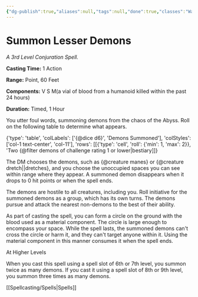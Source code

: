 ```yaml
---
{"dg-publish":true,"aliases":null,"tags":null,"done":true,"classes":"Warlock, Wizard,","spellLevel":3,"school":"Conjuration","source":"XGE","permalink":"/spells/summon-lesser-demons/","dgHomeLink":false,"dgPassFrontmatter":true}
---
```


# Summon Lesser Demons
*A 3rd Level Conjuration Spell.*

**Casting Time:** 1 Action

**Range:** Point, 60 Feet

**Components:** V S M(a vial of blood from a humanoid killed within the past 24 hours)

**Duration:** Timed, 1 Hour

You utter foul words, summoning demons from the chaos of the Abyss. Roll on the following table to determine what appears.



{'type': 'table', 'colLabels': ['{@dice d6}', 'Demons Summoned'], 'colStyles': ['col-1 text-center', 'col-11'], 'rows': [[{'type': 'cell', 'roll': {'min': 1, 'max': 2}}, 'Two {@filter demons of challenge rating 1 or lower|bestiary]]}



The DM chooses the demons, such as {@creature manes} or {@creature dretch||dretches}, and you choose the unoccupied spaces you can see within range where they appear. A summoned demon disappears when it drops to 0 hit points or when the spell ends.



The demons are hostile to all creatures, including you. Roll initiative for the summoned demons as a group, which has its own turns. The demons pursue and attack the nearest non-demons to the best of their ability.



As part of casting the spell, you can form a circle on the ground with the blood used as a material component. The circle is large enough to encompass your space. While the spell lasts, the summoned demons can't cross the circle or harm it, and they can't target anyone within it. Using the material component in this manner consumes it when the spell ends.

At Higher Levels

When you cast this spell using a spell slot of 6th or 7th level, you summon twice as many demons. If you cast it using a spell slot of 8th or 9th level, you summon three times as many demons.

[[Spellcasting/Spells|Spells]]